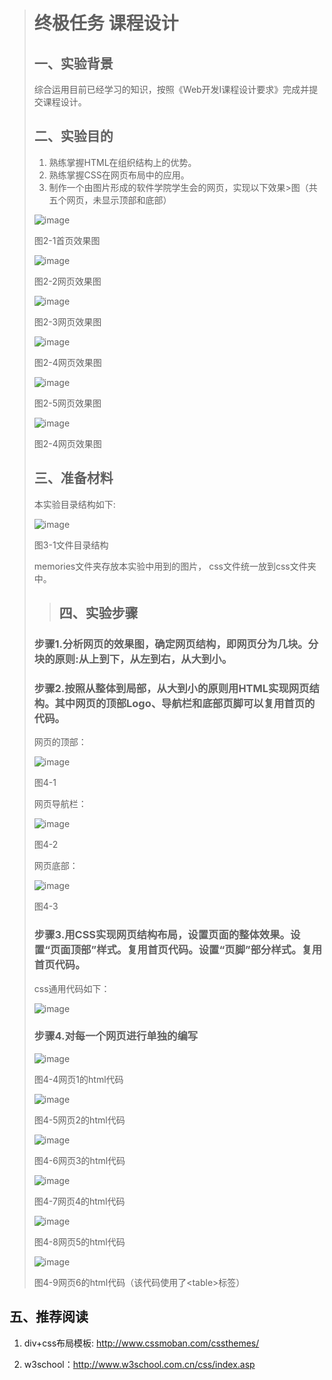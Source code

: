 ># 终极任务 课程设计
>## 一、实验背景
>综合运用目前已经学习的知识，按照《Web开发Ⅰ课程设计要求》完成并提交课程设计。
>## 二、实验目的
>1. 熟练掌握HTML在组织结构上的优势。
>2. 熟练掌握CSS在网页布局中的应用。
>3. 制作一个由图片形成的软件学院学生会的网页，实现以下效果>图（共五个网页，未显示顶部和底部）
>
>![image](memories/index.png)
>
>图2-1首页效果图
>
>![image](memories/member.png)
>
>图2-2网页效果图
>
>![image](memories/active.png)
>
>图2-3网页效果图
>
>![image](memories/eat.png)
>
>图2-4网页效果图
>
>![image](memories/fu.png)
>
>图2-5网页效果图
>
>![image](memories/qa.png)
>
>图2-4网页效果图
>## 三、准备材料
>本实验目录结构如下:
>
>![image](memories/condent.png)
>
>图3-1文件目录结构
>
>memories文件夹存放本实验中用到的图片， css文件统一放到css文件夹中。
>>## 四、实验步骤
>### 步骤1.分析网页的效果图，确定网页结构，即网页分为几块。分块的原则:从上到下，从左到右，从大到小。
>### 步骤2.按照从整体到局部，从大到小的原则用HTML实现网页结构。其中网页的顶部Logo、导航栏和底部页脚可以复用首页的代码。
>
>网页的顶部：
>
>![image](memories/head.png)
>
>图4-1
>
>网页导航栏：
>
>![image](memories/searcher.png)
>
>图4-2
>
>网页底部：
>
>![image](memories/bottom.png)
>
>图4-3
>### 步骤3.用CSS实现网页结构布局，设置页面的整体效果。设置“页面顶部”样式。复用首页代码。设置“页脚”部分样式。复用首页代码。
>
>css通用代码如下：
>
>![image](memories/css_code1.png)
>### 步骤4.对每一个网页进行单独的编写
>
>![image](memories/pd.png)
>
>图4-4网页1的html代码
>
>![image](memories/ac.png)
>
>图4-5网页2的html代码
>
>![image](memories/in.png)
>
>图4-6网页3的html代码
>
>![image](memories/ea.png)
>
>图4-7网页4的html代码
>
>![image](memories/mo.png)
>
>图4-8网页5的html代码
>
>![image](memories/qaa.png)
>
>图4-9网页6的html代码（该代码使用了\<table>标签）
## 五、推荐阅读

1. div+css布局模板: http://www.cssmoban.com/cssthemes/

2. w3school：http://www.w3school.com.cn/css/index.asp
